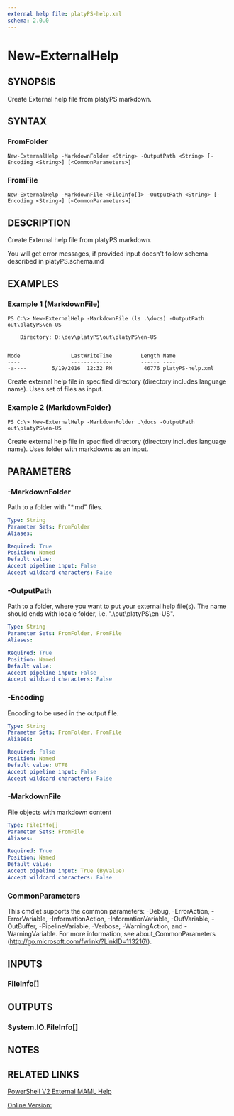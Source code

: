 ```yaml
---
external help file: platyPS-help.xml
schema: 2.0.0
---
```


# New-ExternalHelp
## SYNOPSIS
Create External help file from platyPS markdown.

## SYNTAX

### FromFolder
```
New-ExternalHelp -MarkdownFolder <String> -OutputPath <String> [-Encoding <String>] [<CommonParameters>]
```

### FromFile
```
New-ExternalHelp -MarkdownFile <FileInfo[]> -OutputPath <String> [-Encoding <String>] [<CommonParameters>]
```

## DESCRIPTION
Create External help file from platyPS markdown.

You will get error messages, if provided input doesn't follow schema described in platyPS.schema.md

## EXAMPLES

### Example 1 (MarkdownFile)
```
PS C:\> New-ExternalHelp -MarkdownFile (ls .\docs) -OutputPath out\platyPS\en-US

    Directory: D:\dev\platyPS\out\platyPS\en-US


Mode                LastWriteTime         Length Name
----                -------------         ------ ----
-a----        5/19/2016  12:32 PM          46776 platyPS-help.xml
```

Create external help file in specified directory (directory includes language name).
Uses set of files as input.

### Example 2 (MarkdownFolder)
```
PS C:\> New-ExternalHelp -MarkdownFolder .\docs -OutputPath out\platyPS\en-US
```

Create external help file in specified directory (directory includes language name).
Uses folder with markdowns as an input.


## PARAMETERS

### -MarkdownFolder
Path to a folder with "*.md" files.

```yaml
Type: String
Parameter Sets: FromFolder
Aliases: 

Required: True
Position: Named
Default value: 
Accept pipeline input: False
Accept wildcard characters: False
```

### -OutputPath
Path to a folder, where you want to put your external help file(s).
The name should ends with locale folder, i.e. ".\out\platyPS\en-US".

```yaml
Type: String
Parameter Sets: FromFolder, FromFile
Aliases: 

Required: True
Position: Named
Default value: 
Accept pipeline input: False
Accept wildcard characters: False
```

### -Encoding
Encoding to be used in the output file.

```yaml
Type: String
Parameter Sets: FromFolder, FromFile
Aliases: 

Required: False
Position: Named
Default value: UTF8
Accept pipeline input: False
Accept wildcard characters: False
```

### -MarkdownFile
File objects with markdown content

```yaml
Type: FileInfo[]
Parameter Sets: FromFile
Aliases: 

Required: True
Position: Named
Default value: 
Accept pipeline input: True (ByValue)
Accept wildcard characters: False
```

### CommonParameters
This cmdlet supports the common parameters: -Debug, -ErrorAction, -ErrorVariable, -InformationAction, -InformationVariable, -OutVariable, -OutBuffer, -PipelineVariable, -Verbose, -WarningAction, and -WarningVariable.
For more information, see about_CommonParameters \(http://go.microsoft.com/fwlink/?LinkID=113216\).

## INPUTS

### FileInfo[]

## OUTPUTS

### System.IO.FileInfo[]

## NOTES

## RELATED LINKS

[PowerShell V2 External MAML Help](https://blogs.msdn.microsoft.com/powershell/2008/12/24/powershell-v2-external-maml-help/)

[Online Version:]()


